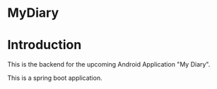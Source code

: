# MyDiary

# Introduction
This is the backend for the upcoming Android Application "My Diary".

This is a spring boot application.
